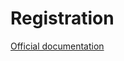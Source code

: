 # Registration

[Official documentation](https://github.com/adam-p/markdown-here/wiki/Markdown-Cheatsheet#links)

